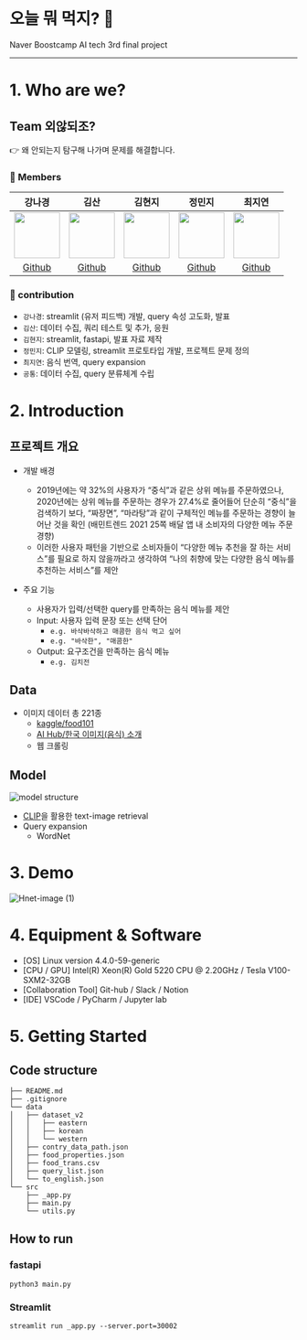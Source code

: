 # 오늘 뭐 먹지? 🍚
Naver Boostcamp AI tech 3rd final project

---

# 1. Who are we?
## Team 외않되조?
👉 왜 안되는지 탐구해 나가며 문제를 해결합니다.
### 👥 Members
강나경|김산|김현지|정민지|최지연
:-:|:-:|:-:|:-:|:-:
<img src='https://avatars.githubusercontent.com/u/59854630?v=4' height=80 width=80px></img>|<img src='https://avatars.githubusercontent.com/u/80572018?v=4' height=80 width=80px></img>|<img src='https://avatars.githubusercontent.com/u/15031359?v=4' height=80 width=80px></img>|<img src='https://avatars.githubusercontent.com/u/82785580?v=4' height=80 width=80px></img>|<img src='https://avatars.githubusercontent.com/u/97504669?v=4' height=80 width=80px></img>  
[Github](https://github.com/angieKang)|[Github](https://github.com/mounKim)|[Github](https://github.com/TB2715)|[Github](https://github.com/minji2744)|[Github](https://github.com/jeeyeon51)

### 👥 contribution
- `강나경`: streamlit (유저 피드백) 개발, query 속성 고도화, 발표
- `김산`: 데이터 수집, 쿼리 테스트 및 추가, 응원
- `김현지`: streamlit, fastapi, 발표 자료 제작
- `정민지`: CLIP 모델링, streamlit 프로토타입 개발, 프로젝트 문제 정의
- `최지연`: 음식 번역, query expansion
- `공통`: 데이터 수집, query 분류체계 수립

# 2. Introduction
## 프로젝트 개요
- 개발 배경
  -   2019년에는 약 32%의 사용자가 “중식”과 같은 상위 메뉴를 주문하였으나, 2020년에는 상위 메뉴를 주문하는 경우가 27.4%로 줄어들어 단순히 “중식”을 검색하기 보다, “짜장면”, “마라탕”과 같이 구체적인 메뉴를 주문하는 경향이 늘어난 것을 확인 (배민트렌드 2021 25쪽 배달 앱 내 소비자의 다양한 메뉴 주문 경향)
  -   이러한 사용자 패턴을 기반으로 소비자들이 “다양한 메뉴 추천을 잘 하는 서비스”를 필요로 하지 않을까라고 생각하여 “나의 취향에 맞는 다양한 음식 메뉴를 추천하는 서비스”를 제안

- 주요 기능
  - 사용자가 입력/선택한 query를 만족하는 음식 메뉴를 제안 
  - Input: 사용자 입력 문장 또는 선택 단어 
    - `e.g. 바삭바삭하고 매콤한 음식 먹고 싶어`
    - `e.g. "바삭한", "매콤한"`
  - Output: 요구조건을 만족하는 음식 메뉴  
    - `e.g. 김치전`

## Data
- 이미지 데이터 총 221종
  - [kaggle/food101](https://www.kaggle.com/datasets/dansbecker/food-101)
  - [AI Hub/한국 이미지(음식) 소개](https://aihub.or.kr/aidata/13594)
  - 웹 크롤링 

## Model
![model structure](https://user-images.githubusercontent.com/59854630/172411812-9ee15f3c-e8ae-409c-96f2-3b7662964c85.png)
- [CLIP](https://openai.com/blog/clip/)을 활용한 text-image retrieval  
- Query expansion
  - WordNet  

# 3. Demo
![Hnet-image (1)](https://user-images.githubusercontent.com/59854630/172417493-b3f2733e-bb26-4c56-9afd-d436a8ed048b.gif)

# 4. Equipment & Software
- [OS] Linux version 4.4.0-59-generic
- [CPU / GPU] Intel(R) Xeon(R) Gold 5220 CPU @ 2.20GHz / Tesla V100-SXM2-32GB 
- [Collaboration Tool] Git-hub / Slack / Notion 
- [IDE] VSCode / PyCharm / Jupyter lab

# 5. Getting Started

## Code structure
```
├── README.md
├── .gitignore
└── data
│   ├── dataset_v2
│   │   ├── eastern
│   │   ├── korean
│   │   └── western
│   ├── contry_data_path.json
│   ├── food_properties.json
│   ├── food_trans.csv
│   ├── query_list.json
│   └── to_english.json
└── src
    ├── _app.py
    ├── main.py
    └── utils.py
```
## How to run
### fastapi
`python3 main.py`

### Streamlit 
`streamlit run _app.py --server.port=30002`
